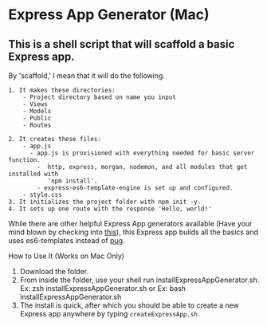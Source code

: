 # Express App Generator (Mac)

## This is a shell script that will scaffold a basic Express app. 
By 'scaffold,' I mean that it will do the following.

    1. It makes these directories:
        - Project directory based on name you input
        - Views
        - Models
        - Public
        - Routes

    2. It creates these files:
        - app.js
          - app.js is provisioned with everything needed for basic server function.
            -  http, express, morgan, nodemon, and all modules that get installed with 
               'npm install'.
            - express-es6-template-engine is set up and configured.
        - style.css
    3. It initializes the project folder with npm init -y.
    4. It sets up one route with the response 'Hello, world!'

While there are other helpful Express App generators available (Have your mind blown by checking into [this](https://code.visualstudio.com/docs/nodejs/nodejs-tutorial#_an-Express-application)), this Express app builds all the basics and uses es6-templates instead of [pug](pugjs.org). 

How to Use It (Works on Mac Only)
1. Download the folder. 
2. From inside the folder, use your shell run installExpressAppGenerator.sh.
    Ex: zsh installExpressAppGenerator.sh
    or
    Ex: bash installExpressAppGenerator.sh
3. The install is quick, after which you should be able to create a new Express app anywhere by typing `createExpressApp.sh`. 

